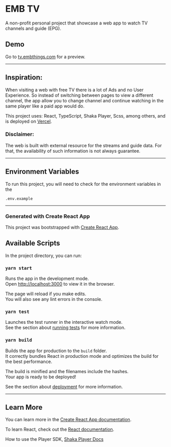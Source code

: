 # EMB TV

A non-profit personal project that showcase a web app to watch TV channels and guide (EPG).

## Demo

Go to [tv.embthings.com](https://tv.embthings.com/) for a preview.

---

## Inspiration:

When visiting a web with free TV there is a lot of Ads and no User Experience. So instead of switching between pages to view a different channel, the app allow you to change channel and continue watching in the same player like a paid app would do.

This project uses: React, TypeScript, Shaka Player, Scss, among others, and is deployed on [Vercel](https://vercel.com/).

### Disclaimer:

The web is built with external resource for the streams and guide data. For that, the availability of such information is not always guarantee.

---

## Environment Variables

To run this project, you will need to check for the environment variables in the

`.env.example`

---

### Generated with Create React App

This project was bootstrapped with [Create React App](https://github.com/facebook/create-react-app).

## Available Scripts

In the project directory, you can run:

### `yarn start`

Runs the app in the development mode.\
Open [http://localhost:3000](http://localhost:3000) to view it in the browser.

The page will reload if you make edits.\
You will also see any lint errors in the console.

### `yarn test`

Launches the test runner in the interactive watch mode.\
See the section about [running tests](https://facebook.github.io/create-react-app/docs/running-tests) for more information.

### `yarn build`

Builds the app for production to the `build` folder.\
It correctly bundles React in production mode and optimizes the build for the best performance.

The build is minified and the filenames include the hashes.\
Your app is ready to be deployed!

See the section about [deployment](https://facebook.github.io/create-react-app/docs/deployment) for more information.

---

## Learn More

You can learn more in the [Create React App documentation](https://facebook.github.io/create-react-app/docs/getting-started).

To learn React, check out the [React documentation](https://beta.reactjs.org/).

How to use the Player SDK, [Shaka Player Docs](https://shaka-player-demo.appspot.com/docs/api/index.html)
